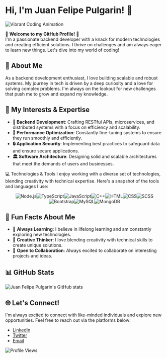 # Hi, I'm Juan Felipe Pulgarin! 👋

![Vibrant Coding Animation](https://media.giphy.com/media/13HgwGsXF0aiGY/giphy.gif)


🌟 **Welcome to my GitHub Profile!** 🌟  
I'm a passionate backend developer with a knack for modern technologies and creating efficient solutions. I thrive on challenges and am always eager to learn new things. Let's dive into my world of coding!

## 🚀 About Me

As a backend development enthusiast, I love building scalable and robust systems. My journey in tech is driven by a deep curiosity and a love for solving complex problems. I'm always on the lookout for new challenges that push me to grow and expand my knowledge.

## 🎨 My Interests & Expertise

- **🔧 Backend Development**: Crafting RESTful APIs, microservices, and distributed systems with a focus on efficiency and scalability.
- **🚀 Performance Optimization**: Constantly fine-tuning systems to ensure they run smoothly and efficiently.
- **🔒 Application Security**: Implementing best practices to safeguard data and ensure secure applications.
- **🏛️ Software Architecture**: Designing solid and scalable architectures that meet the demands of users and businesses.

💻 Technologies & Tools
I enjoy working with a diverse set of technologies, blending creativity with technical expertise. Here's a snapshot of the tools and languages I use:

<div style="display: flex; justify-content: center; flex-wrap: wrap;">
  <img src="https://img.shields.io/badge/Node.js-43853D?style=for-the-badge&logo=node.js&logoColor=white" alt="Node.js"/>
  <img src="https://img.shields.io/badge/TypeScript-3178C6?style=for-the-badge&logo=typescript&logoColor=white" alt="TypeScript"/>
  <img src="https://img.shields.io/badge/JavaScript-F7DF1E?style=for-the-badge&logo=javascript&logoColor=black" alt="JavaScript"/>
  <img src="https://img.shields.io/badge/C++-00599C?style=for-the-badge&logo=c%2B%2B&logoColor=white" alt="C++"/>
  <img src="https://img.shields.io/badge/HTML-E34F26?style=for-the-badge&logo=html5&logoColor=white" alt="HTML"/>
  <img src="https://img.shields.io/badge/CSS-1572B6?style=for-the-badge&logo=css3&logoColor=white" alt="CSS"/>
  <img src="https://img.shields.io/badge/SCSS-CC6699?style=for-the-badge&logo=sass&logoColor=white" alt="SCSS"/>
  <img src="https://img.shields.io/badge/Bootstrap-563D7C?style=for-the-badge&logo=bootstrap&logoColor=white" alt="Bootstrap"/>
  <img src="https://img.shields.io/badge/MySQL-4479A1?style=for-the-badge&logo=mysql&logoColor=white" alt="MySQL"/>
  <img src="https://img.shields.io/badge/MongoDB-47A248?style=for-the-badge&logo=mongodb&logoColor=white" alt="MongoDB"/>
</div>

## 🌟 Fun Facts About Me

- 🌱 **Always Learning**: I believe in lifelong learning and am constantly exploring new technologies.
- 🎨 **Creative Thinker**: I love blending creativity with technical skills to create unique solutions.
- 💬 **Open to Collaboration**: Always excited to collaborate on interesting projects and ideas.

## 📊 GitHub Stats

![Juan Felipe Pulgarin's GitHub stats](https://github-readme-stats.vercel.app/api?username=pulgarino222&show_icons=true&theme=radical)

## 🌐 Let's Connect!

I'm always excited to connect with like-minded individuals and explore new opportunities. Feel free to reach out via the platforms below:

- [LinkedIn](#)
- [Twitter](#)
- [Email](mailto:juan@example.com)

![Profile Views](https://visitor-badge.laobi.icu/badge?page_id=pulgarino222)








